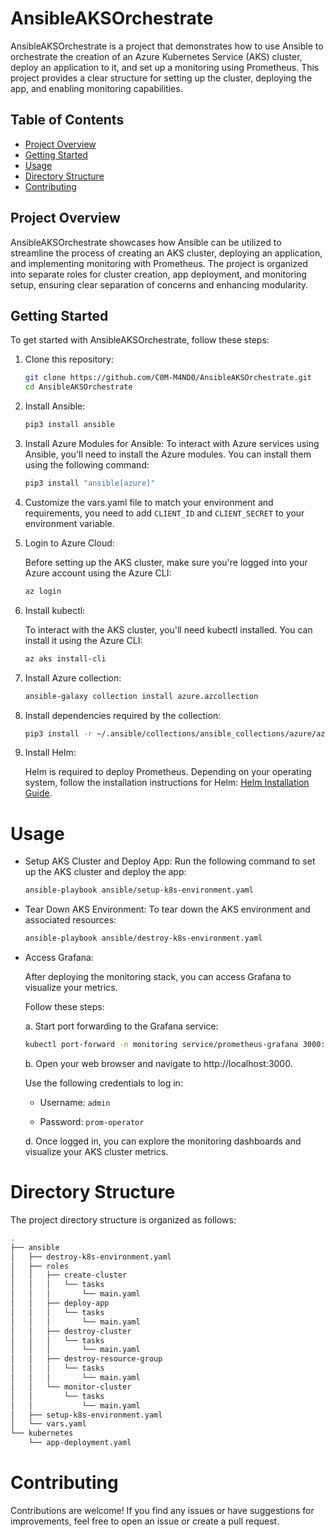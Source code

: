 # AnsibleAKSOrchestrate
AnsibleAKSOrchestrate is a project that demonstrates how to use Ansible to orchestrate the creation of an Azure Kubernetes Service (AKS) cluster, deploy an application to it, and set up a monitoring using Prometheus. This project provides a clear structure for setting up the cluster, deploying the app, and enabling monitoring capabilities.
## Table of Contents

- [Project Overview](#project-overview)
- [Getting Started](#getting-started)
- [Usage](#usage)
- [Directory Structure](#directory-structure)
- [Contributing](#contributing)
## Project Overview

AnsibleAKSOrchestrate showcases how Ansible can be utilized to streamline the process of creating an AKS cluster, deploying an application, and implementing monitoring with Prometheus. The project is organized into separate roles for cluster creation, app deployment, and monitoring setup, ensuring clear separation of concerns and enhancing modularity.
## Getting Started

To get started with AnsibleAKSOrchestrate, follow these steps:

1. Clone this repository:
   ```sh
   git clone https://github.com/C0M-M4ND0/AnsibleAKSOrchestrate.git
   cd AnsibleAKSOrchestrate
2. Install Ansible:
   ```sh
   pip3 install ansible
3. Install Azure Modules for Ansible:
   To interact with Azure services using Ansible, you'll need to install the Azure modules. You can install them using the following command:
   ```sh
   pip3 install "ansible[azure]"

4. Customize the vars.yaml file to match your environment and requirements, you need to add `CLIENT_ID` and `CLIENT_SECRET` to your environment variable.
5. Login to Azure Cloud:
   
   Before setting up the AKS cluster, make sure you're logged into your Azure account using the Azure CLI:
   ```sh
   az login
   ```
6. Install kubectl:

   To interact with the AKS cluster, you'll need kubectl installed. You can install it using the Azure CLI:
   ```sh
   az aks install-cli
7. Install Azure collection:
   ```sh
   ansible-galaxy collection install azure.azcollection
8. Install dependencies required by the collection:
   ```sh
   pip3 install -r ~/.ansible/collections/ansible_collections/azure/azcollection/requirements-azure.txt
9. Install Helm:
    
    Helm is required to deploy Prometheus. Depending on your operating system, follow the installation instructions for Helm: [Helm Installation Guide](https://helm.sh/docs/intro/install/).

# Usage
- Setup AKS Cluster and Deploy App:
  Run the following command to set up the AKS cluster and deploy the app:
  ```sh
  ansible-playbook ansible/setup-k8s-environment.yaml
- Tear Down AKS Environment:
  To tear down the AKS environment and associated resources:
  ```sh
  ansible-playbook ansible/destroy-k8s-environment.yaml
- Access Grafana:
  
  After deploying the monitoring stack, you can access Grafana to visualize your metrics.
  
  Follow these steps:
  
  a. Start port forwarding to the Grafana service:
  ```sh
  kubectl port-forward -n monitoring service/prometheus-grafana 3000:80
  ```
  b. Open your web browser and navigate to http://localhost:3000.
  
  Use the following credentials to log in:
  
     - Username: `admin`
  
     - Password: `prom-operator`
  
  d. Once logged in, you can explore the monitoring dashboards and visualize your AKS cluster metrics.
# Directory Structure
The project directory structure is organized as follows:
```sh
.
├── ansible
│   ├── destroy-k8s-environment.yaml
│   ├── roles
│   │   ├── create-cluster
│   │   │   └── tasks
│   │   │       └── main.yaml
│   │   ├── deploy-app
│   │   │   └── tasks
│   │   │       └── main.yaml
│   │   ├── destroy-cluster
│   │   │   └── tasks
│   │   │       └── main.yaml
│   │   ├── destroy-resource-group
│   │   │   └── tasks
│   │   │       └── main.yaml
│   │   └── monitor-cluster
│   │       └── tasks
│   │           └── main.yaml
│   ├── setup-k8s-environment.yaml
│   └── vars.yaml
└── kubernetes
    └── app-deployment.yaml
```
# Contributing
Contributions are welcome! If you find any issues or have suggestions for improvements, feel free to open an issue or create a pull request.


